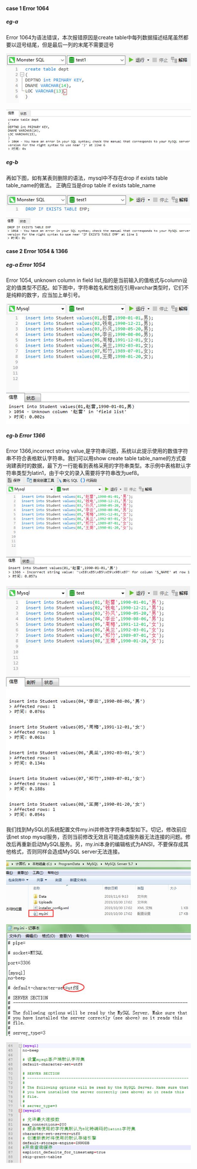 #### case 1 Error 1064
##### eg-a
Error 1064为语法错误，本次报错原因是create table中每列数据描述结尾虽然都要以逗号结尾，但是最后一列的末尾不需要逗号

![](./Images/case1a.jpg)

![](./Images/case1b.jpg)

##### eg-b
再如下图，如有某表则删除的语法，mysql中不存在drop if exists table table_name的做法。
正确应当是drop table if exists table_name

![](./Images/case1c.jpg)

![](./Images/case1d.jpg)

#### case 2 Error 1054 & 1366
##### eg-a Error 1054
Error 1054, unknown column in field list,指的是当前输入的值格式与column设定的值类型不匹配。如下图中，字符串姓名和性别在引用varchar类型时，它们不是纯粹的数字，应当加上单引号。

![](./Images/case2a.jpg)

##### eg-b Error 1366
Error 1366,incorrect string value,是字符串问题，系统以此提示使用的数值字符串不符合表格默认字符串。我们可以用show create table table_name的方式查询建表时的数据，最下方一行能看到表格采用的字符串类型。本示例中表格默认字符串类型为latin1，由于中文的录入需要将字符串改为uef8。
![](./Images/case2b.jpg)

![](./Images/case2c.jpg)

我们找到MySQL的系统配置文件my.ini并修改字符串类型如下。切记，修改前应该net stop mysql服务，否则当前修改无效且可能造成服务器无法连接的问题。修改后再重新启动MySQL服务。另，my.ini本身的编辑格式为ANSI，不要保存成其他格式，否则同样会造成MySQL server无法连接。

![](./Images/case2d.jpg)

![](./Images/case2e.jpg)

![](./Images/case2f.jpg)